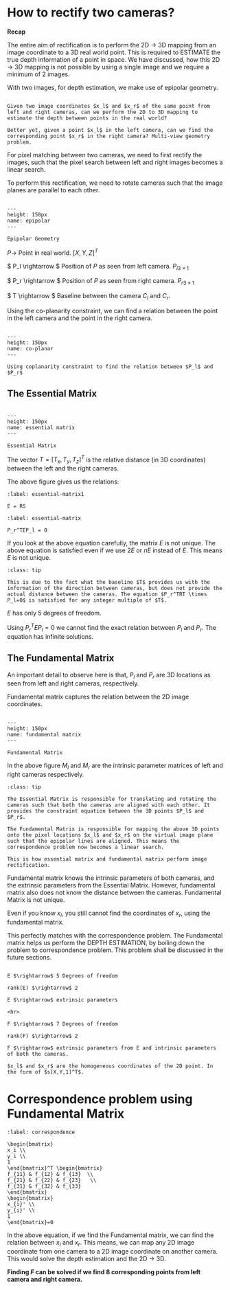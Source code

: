 # How to rectify two cameras?

**Recap**

The entire aim of rectification is to perform the 2D $\rightarrow$ 3D mapping from an image coordinate to a 3D real world point. This is required to ESTIMATE the true depth information of a point in space. <span class = 'high'>We have discussed, how this 2D $\rightarrow$ 3D mapping is not possible by using a single image and we require a minimum of 2 images.</span>

With two images, for depth estimation, we make use of <span class = 'high'>epipolar geometry.</span>

```{note}

Given two image coordinates $x_l$ and $x_r$ of the same point from left and right cameras, can we perform the 2D to 3D mapping to estimate the depth between points in the real world?

Better yet, given a point $x_l$ in the left camera, can we find the corresponding point $x_r$ in the right camera? Multi-view geometry problem.
```

For pixel matching between two cameras, we need to first rectify the images, such that the pixel search between left and right images becomes a linear search.

To perform this rectification, we need to rotate cameras such that the image planes are parallel to each other.

```{figure} /imgs/epipolar.PNG

---
height: 150px
name: epipolar
---

Epipolar Geometry
```

$P \rightarrow$ Point in real world. $[X,Y,Z]^T$

$ P_l \rightarrow $ Position of $P$ as seen from left camera. ${P_l}_{3 \times 1}$

$ P_r \rightarrow $ Position of $P$ as seen from right camera. ${P_r}_{3 \times 1}$

$ T \rightarrow $ Baseline between the camera $C_l$ and $C_r$.

Using the co-planarity constraint, we can find a relation between the point in the left camera and the point in the right camera.

```{figure} /imgs/co-planarity-constraint.PNG

---
height: 150px
name: co-planar
---

Using coplanarity constraint to find the relation between $P_l$ and $P_r$
```

## The Essential Matrix

```{figure} /imgs/essential-matrix.PNG

---
height: 150px
name: essential matrix
---

Essential Matrix
```

The vector $T = [T_x, T_y, T_z]^T$ is the relative distance (in 3D coordinates) between the left and the right cameras.

The above figure gives us the relations:

```{math}
:label: essential-matrix1

E = RS
```

```{math}
:label: essential-matrix

P_r^TEP_l = 0
```

If you look at the above equation carefully, the matrix $E$ is not unique. The above equation is satisfied even if we use $2E$ or $nE$ instead of $E$. This means $E$ is not unique.

```{admonition} Why is $E$ not unique?
:class: tip

This is due to the fact what the baseline $T$ provides us with the information of the direction between cameras, but does not provide the actual distance between the cameras. The equation $P_r^TRT \times P_l=0$ is satisfied for any integer multiple of $T$.
```

$E$ has only 5 degrees of freedom.

Using $P_r^TEP_l = 0$ we cannot find the exact relation between $P_l$ and $P_r$. The equation has infinite solutions.

## The Fundamental Matrix

<span class = 'high'>An important detail to observe here is that, $P_l$ and $P_r$ are 3D locations as seen from left and right cameras, respectively.</span>

<span class = 'high'>Fundamental matrix captures the relation between the 2D image coordinates.</span>

```{figure} /imgs/fundamental-matrix.PNG

---
height: 150px
name: fundamental matrix
---

Fundamental Matrix
```

In the above figure $M_l$ and $M_r$ are the intrinsic parameter matrices of left and right cameras respectively.

```{admonition} What is the use of Essential and Fundamental matrices?
:class: tip

The Essential Matrix is responsible for translating and rotating the cameras such that both the cameras are aligned with each other. It provides the constraint equation between the 3D points $P_l$ and $P_r$.

The Fundamental Matrix is responsible for mapping the above 3D points onto the pixel locations $x_l$ and $x_r$ on the virtual image plane such that the epipolar lines are aligned. This means the correspondence problem now becomes a linear search.

This is how essential matrix and fundamental matrix perform image rectification.
```

Fundamental matrix knows the intrinsic parameters of both cameras, and the extrinsic parameters from the Essential Matrix. However, fundamental matrix also does not know the distance between the cameras. <span class = 'high'>Fundamental Matrix is not unique.</span>

Even if you know $x_l$, you still cannot find the coordinates of $x_r$, using the fundamental matrix.

This perfectly matches with the <span class = 'high'>correspondence problem.</span> The Fundamental matrix helps us perform the DEPTH ESTIMATION, by boiling down the problem to correspondence problem. This problem shall be discussed in the future sections.

```{note}

E $\rightarrow$ 5 Degrees of freedom

rank(E) $\rightarrow$ 2

E $\rightarrow$ extrinsic parameters

<hr>

F $\rightarrow$ 7 Degrees of freedom

rank(F) $\rightarrow$ 2

F $\rightarrow$ extrinsic parameters from E and intrinsic parameters of both the cameras.

$x_l$ and $x_r$ are the homogeneous coordinates of the 2D point. In the form of $s[X,Y,1]^T$.
```

# Correspondence problem using Fundamental Matrix

```{math}
:label: correspondence

\begin{bmatrix}
x_i \\
y_i \\
1 
\end{bmatrix}^T \begin{bmatrix}
f_{11} & f_{12} & f_{13}  \\
f_{21} & f_{22} & f_{23}   \\
f_{31} & f_{32} & f_{33} 
\end{bmatrix}
\begin{bmatrix}
x_{i}' \\
y_{i}' \\
1 
\end{bmatrix}=0
```

In the above equation, if we find the Fundamental matrix, we can find the relation between $x_l$ and $x_r$. This means, we can map any 2D image coordinate from one camera to a 2D image coordinate on another camera. This would solve the depth estimation and the 2D $\rightarrow$ 3D.

**Finding $F$ can be solved if we find 8 corresponding points from left camera and right camera.**











<!-- Intuitively, to rectify two cameras with each other, we need to rotate the cameras.
1. Rotate right (or left) camera to be in the same pose as left (or right) camera.
2. Then rotate both cameras to be parallel to the baseline.

Before contuining to image rectification, lets define some notations.

$x_1$ is the object location (usually a point), located in image1.

$x_2$ is the object location (usually a point), located in image2.

Before solving the correspondence problem, we are required to rotate the cameras to be in line with eachother.

Let $X = [X,Y,Z]^T$ be the world coordinate of the image coordinates, $x_1$ and $x_2$.

From {eq}`projection` we know that the image location of a point is found by the dot product of intrinsic and extrinsic camera parameters.

$$
x_1 = KR_1X = R_1^{-1}K^{-1}x_1
$$

$$
x_2 = KR_1X = K R_2R_1^{-1}K^{-1}*x_1
$$

This gives us a representation of $x_2$ in terms of $x_1$ after rotation.

```{math}
:label: recitification

x_2 = Hx_1
```

$$
H = KR_2R_1^{-1}K^{-1}
$$

Here in the above case, both cameras are considered to have the same intrinsic parameter matrix $K$. Else, $K_1$, $K_2$.

In short, to find the matrix $H$, we need to know:
1. Intrinsic parameters of the cameras
2. The pose of the camera.

The translation is considered to be $0$ here.

## Fundamental matrix

<span class = 'high'>The epipolar geometry is the intrinsic projective geometry between two views. It is independent of scene structure, and only depends on the internal parameters and the relative pose.</span>

The fundamental matrix $F$ encapsulates this intrinsic geometry. It is a $3 \times 3$ matrix of <span class ='high'>rank 2</span>. If a point in a 3-space $X$ is images as $x_1$ in the first view and $x_2$ in the second, then the image points satisfy the relation:

```{math}
:label: fundamental
x_2^TFx = 0
```

### Calculating fundamental matrix

$$
P_r = R(P_l-T)
$$ -->






